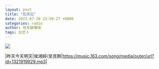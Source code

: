 ```yaml
---
layout: post
title: "后天见"
date: 2023-07-20 12:50:27 +0800
categories: radio
author: 吼吼破喉咙
tags: 比巴卜
---
```

![]({{site.baseurl}}/images/cover_20230720.jpg)

|昨天今天明天|侯湘婷/吴克群|https://music.163.com/song/media/outer/url?id=1321919929.mp3|

